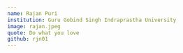 ```yaml
---
name: Rajan Puri
institution: Guru Gobind Singh Indraprastha University
image: rajan.jpeg
quote: Do what you love
github: rjn01
---
```

